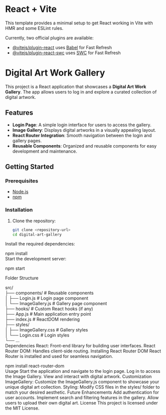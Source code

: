 # React + Vite

This template provides a minimal setup to get React working in Vite with HMR and some ESLint rules.

Currently, two official plugins are available:

- [@vitejs/plugin-react](https://github.com/vitejs/vite-plugin-react/blob/main/packages/plugin-react/README.md) uses [Babel](https://babeljs.io/) for Fast Refresh
- [@vitejs/plugin-react-swc](https://github.com/vitejs/vite-plugin-react-swc) uses [SWC](https://swc.rs/) for Fast Refresh


# Digital Art Work Gallery  

This project is a React application that showcases a **Digital Art Work Gallery**. The app allows users to log in and explore a curated collection of digital artwork.  

## Features  
- **Login Page**: A simple login interface for users to access the gallery.  
- **Image Gallery**: Displays digital artworks in a visually appealing layout.  
- **React Router Integration**: Smooth navigation between the login and gallery pages.  
- **Reusable Components**: Organized and reusable components for easy development and maintenance.  

## Getting Started  

### Prerequisites  
- [Node.js](https://nodejs.org/)  
- [npm](https://www.npmjs.com/)  

### Installation  

1. Clone the repository:  
   ```bash  
   git clone <repository-url>  
   cd digital-art-gallery  
Install the required dependencies:


npm install  
Start the development server:



npm start  

Folder Structure

src/  
├── components/         # Reusable components  
│   ├── Login.js        # Login page component  
│   └── ImageGallery.js # Gallery page component  
├── hooks/              # Custom React hooks (if any)  
├── App.js              # Main application entry point  
├── index.js            # ReactDOM rendering  
├── styles/  
│   ├── ImageGallery.css # Gallery styles  
│   └── Login.css        # Login styles  
└── ...  
Dependencies
React: Front-end library for building user interfaces.
React Router DOM: Handles client-side routing.
Installing React Router DOM
React Router is installed and used for seamless navigation.



npm install react-router-dom  
Usage
Start the application and navigate to the login page.
Log in to access the Image Gallery.
View and interact with digital artwork.
Customization
ImageGallery: Customize the ImageGallery.js component to showcase your unique digital art collection.
Styling: Modify CSS files in the styles/ folder to match your desired aesthetic.
Future Enhancements
Add authentication for user accounts.
Implement search and filtering features in the gallery.
Allow users to upload their own digital art.
License
This project is licensed under the MIT License.

